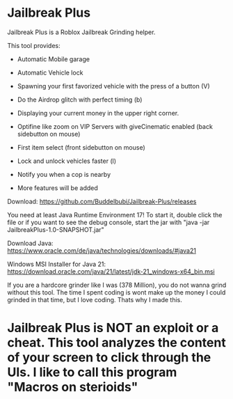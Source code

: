# Jailbreak Plus

Jailbreak Plus is a Roblox Jailbreak Grinding helper. 

This tool provides:

- Automatic Mobile garage
- Automatic Vehicle lock
- Spawning your first favorized vehicle with the press of a button (V)
- Do the Airdrop glitch with perfect timing (b)
- Displaying your current money in the upper right corner.
- Optifine like zoom on VIP Servers with giveCinematic enabled (back sidebutton on mouse)
- First item select (front sidebutton on mouse)
- Lock and unlock vehicles faster (l)
- Notify you when a cop is nearby

- More features will be added



Download:
https://github.com/Buddelbubi/Jailbreak-Plus/releases

You need at least Java Runtime Environment 17!
To start it, double click the file or if you want to see the debug console, start the jar with "java -jar JailbreakPlus-1.0-SNAPSHOT.jar"

Download Java:
https://www.oracle.com/de/java/technologies/downloads/#java21

Windows MSI Installer for Java 21:
https://download.oracle.com/java/21/latest/jdk-21_windows-x64_bin.msi

If you are a hardcore grinder like I was (378 Million), you do not wanna grind without this tool. The time I spent coding is wont make up the money I could grinded in that time, but I love coding. Thats why I made this. 


# Jailbreak Plus is NOT an exploit or a cheat. This tool analyzes the content of your screen to click through the UIs. I like to call this program "Macros on sterioids"

